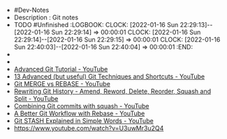 - #Dev-Notes
- Description : Git notes
- TODO #Unfinished
  :LOGBOOK:
  CLOCK: [2022-01-16 Sun 22:29:13]--[2022-01-16 Sun 22:29:14] =>  00:00:01
  CLOCK: [2022-01-16 Sun 22:29:14]--[2022-01-16 Sun 22:29:15] =>  00:00:01
  CLOCK: [2022-01-16 Sun 22:40:03]--[2022-01-16 Sun 22:40:04] =>  00:00:01
  :END:
-
-
- [Advanced Git Tutorial - YouTube](https://www.youtube.com/watch?v=0SJCYPsef54&ab_channel=DmitriSnytkine)
- [13 Advanced (but useful) Git Techniques and Shortcuts - YouTube](https://www.youtube.com/watch?v=ecK3EnyGD8o&t=292s&ab_channel=Fireship)
- [Git MERGE vs REBASE - YouTube](https://www.youtube.com/watch?v=CRlGDDprdOQ&ab_channel=Academind)
- [Rewriting Git History - Amend, Reword, Delete, Reorder, Squash and Split - YouTube](https://www.youtube.com/watch?v=ElRzTuYln0M&list=PLfU9XN7w4tFzXhl94ryX8zT06NNI-MJbg&ab_channel=TheModernCoder)
- [Combining Git commits with squash - YouTube](https://www.youtube.com/watch?v=V5KrD7CmO4o&list=PLfU9XN7w4tFzXhl94ryX8zT06NNI-MJbg&index=3&ab_channel=TheModernCoder)
- [A Better Git Workflow with Rebase - YouTube](https://www.youtube.com/watch?v=f1wnYdLEpgI&list=PLfU9XN7w4tFzXhl94ryX8zT06NNI-MJbg&index=5&ab_channel=TheModernCoder)
- [Git STASH Explained in Simple Words - YouTube](https://www.youtube.com/watch?v=DeU6opFU_zw&ab_channel=Academind)
- https://www.youtube.com/watch?v=U3uwMr3u2Q4